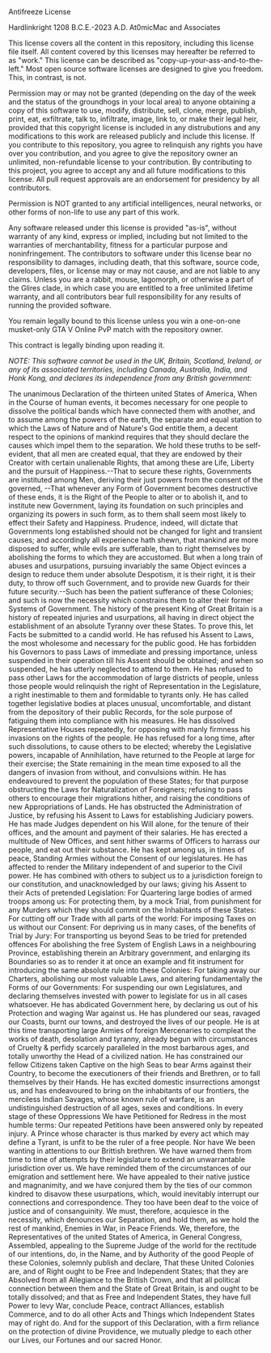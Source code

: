 Antifreeze License

Hardlinkright 1208 B.C.E.-2023 A.D. At0micMac and Associates

This license covers all the content in this repository, including this license file itself. All content covered by this licenses may hereafter be referred to as "work." This license can be described as "copy-up-your-ass-and-to-the-left." Most open source software licenses are designed to give you freedom. This, in contrast, is not.

Permission may or may not be granted (depending on the day of the week and the status of the groundhogs in your local area) to anyone obtaining a copy of this software to use, modify, distribute, sell, clone, merge, publish, print, eat, exfiltrate, talk to, infiltrate, image, link to, or make their legal heir, provided that this copyright license is included in any distrubutions and any modifications to this work are released publicly and include this license. If you contribute to this repository, you agree to relinquish any rights you have over you contribution, and you agree to give the repository owner an unlimited, non-refundable license to your contribution. By contributing to this project, you agree to accept any and all future modifications to this license. All pull request approvals are an endorsement for presidency by all contributors. 

Permission is NOT granted to any artificial intelligences, neural networks, or other forms of non-life to use any part of this work.

Any software released under this license is provided "as-is", without warranty of any kind, express or implied, including but not limited to the warranties of merchantability, fitness for a particular purpose and noninfringement. The contributors to software under this license bear no responsibility to damages, including death, that this software, source code, developers, files, or license may or may not cause, and are not liable to any claims. Unless you are a rabbit, mouse, lagomorph, or otherwise a part of the Glires clade, in which case you are entitled to a free unlimited lifetime warranty, and all contributors bear full responsibility for any results of running the provided software.

You remain legally bound to this license unless you win a one-on-one musket-only GTA V Online PvP match with the repository owner.

This contract is legally binding upon reading it.


*NOTE: This software cannot be used in the UK, Britain, Scotland, Ireland, or any of its associated territories, including Canada, Australia, India, and Honk Kong, and declares its independence from any British government:*

The unanimous Declaration of the thirteen united States of America, When in the Course of human events, it becomes necessary for one people to dissolve the political bands which have connected them with another, and to assume among the powers of the earth, the separate and equal station to which the Laws of Nature and of Nature's God entitle them, a decent respect to the opinions of mankind requires that they should declare the causes which impel them to the separation.
We hold these truths to be self-evident, that all men are created equal, that they are endowed by their Creator with certain unalienable Rights, that among these are Life, Liberty and the pursuit of Happiness.--That to secure these rights, Governments are instituted among Men, deriving their just powers from the consent of the governed, --That whenever any Form of Government becomes destructive of these ends, it is the Right of the People to alter or to abolish it, and to institute new Government, laying its foundation on such principles and organizing its powers in such form, as to them shall seem most likely to effect their Safety and Happiness. Prudence, indeed, will dictate that Governments long established should not be changed for light and transient causes; and accordingly all experience hath shewn, that mankind are more disposed to suffer, while evils are sufferable, than to right themselves by abolishing the forms to which they are accustomed. But when a long train of abuses and usurpations, pursuing invariably the same Object evinces a design to reduce them under absolute Despotism, it is their right, it is their duty, to throw off such Government, and to provide new Guards for their future security.--Such has been the patient sufferance of these Colonies; and such is now the necessity which constrains them to alter their former Systems of Government. The history of the present King of Great Britain is a history of repeated injuries and usurpations, all having in direct object the establishment of an absolute Tyranny over these States. To prove this, let Facts be submitted to a candid world.
He has refused his Assent to Laws, the most wholesome and necessary for the public good.
He has forbidden his Governors to pass Laws of immediate and pressing importance, unless suspended in their operation till his Assent should be obtained; and when so suspended, he has utterly neglected to attend to them.
He has refused to pass other Laws for the accommodation of large districts of people, unless those people would relinquish the right of Representation in the Legislature, a right inestimable to them and formidable to tyrants only.
He has called together legislative bodies at places unusual, uncomfortable, and distant from the depository of their public Records, for the sole purpose of fatiguing them into compliance with his measures.
He has dissolved Representative Houses repeatedly, for opposing with manly firmness his invasions on the rights of the people.
He has refused for a long time, after such dissolutions, to cause others to be elected; whereby the Legislative powers, incapable of Annihilation, have returned to the People at large for their exercise; the State remaining in the mean time exposed to all the dangers of invasion from without, and convulsions within.
He has endeavoured to prevent the population of these States; for that purpose obstructing the Laws for Naturalization of Foreigners; refusing to pass others to encourage their migrations hither, and raising the conditions of new Appropriations of Lands.
He has obstructed the Administration of Justice, by refusing his Assent to Laws for establishing Judiciary powers.
He has made Judges dependent on his Will alone, for the tenure of their offices, and the amount and payment of their salaries.
He has erected a multitude of New Offices, and sent hither swarms of Officers to harrass our people, and eat out their substance.
He has kept among us, in times of peace, Standing Armies without the Consent of our legislatures.
He has affected to render the Military independent of and superior to the Civil power.
He has combined with others to subject us to a jurisdiction foreign to our constitution, and unacknowledged by our laws; giving his Assent to their Acts of pretended Legislation:
For Quartering large bodies of armed troops among us:
For protecting them, by a mock Trial, from punishment for any Murders which they should commit on the Inhabitants of these States:
For cutting off our Trade with all parts of the world:
For imposing Taxes on us without our Consent:
For depriving us in many cases, of the benefits of Trial by Jury:
For transporting us beyond Seas to be tried for pretended offences
For abolishing the free System of English Laws in a neighbouring Province, establishing therein an Arbitrary government, and enlarging its Boundaries so as to render it at once an example and fit instrument for introducing the same absolute rule into these Colonies:
For taking away our Charters, abolishing our most valuable Laws, and altering fundamentally the Forms of our Governments:
For suspending our own Legislatures, and declaring themselves invested with power to legislate for us in all cases whatsoever.
He has abdicated Government here, by declaring us out of his Protection and waging War against us.
He has plundered our seas, ravaged our Coasts, burnt our towns, and destroyed the lives of our people.
He is at this time transporting large Armies of foreign Mercenaries to compleat the works of death, desolation and tyranny, already begun with circumstances of Cruelty & perfidy scarcely paralleled in the most barbarous ages, and totally unworthy the Head of a civilized nation.
He has constrained our fellow Citizens taken Captive on the high Seas to bear Arms against their Country, to become the executioners of their friends and Brethren, or to fall themselves by their Hands.
He has excited domestic insurrections amongst us, and has endeavoured to bring on the inhabitants of our frontiers, the merciless Indian Savages, whose known rule of warfare, is an undistinguished destruction of all ages, sexes and conditions.
In every stage of these Oppressions We have Petitioned for Redress in the most humble terms: Our repeated Petitions have been answered only by repeated injury. A Prince whose character is thus marked by every act which may define a Tyrant, is unfit to be the ruler of a free people.
Nor have We been wanting in attentions to our Brittish brethren. We have warned them from time to time of attempts by their legislature to extend an unwarrantable jurisdiction over us. We have reminded them of the circumstances of our emigration and settlement here. We have appealed to their native justice and magnanimity, and we have conjured them by the ties of our common kindred to disavow these usurpations, which, would inevitably interrupt our connections and correspondence. They too have been deaf to the voice of justice and of consanguinity. We must, therefore, acquiesce in the necessity, which denounces our Separation, and hold them, as we hold the rest of mankind, Enemies in War, in Peace Friends.
We, therefore, the Representatives of the united States of America, in General Congress, Assembled, appealing to the Supreme Judge of the world for the rectitude of our intentions, do, in the Name, and by Authority of the good People of these Colonies, solemnly publish and declare, That these United Colonies are, and of Right ought to be Free and Independent States; that they are Absolved from all Allegiance to the British Crown, and that all political connection between them and the State of Great Britain, is and ought to be totally dissolved; and that as Free and Independent States, they have full Power to levy War, conclude Peace, contract Alliances, establish Commerce, and to do all other Acts and Things which Independent States may of right do. And for the support of this Declaration, with a firm reliance on the protection of divine Providence, we mutually pledge to each other our Lives, our Fortunes and our sacred Honor.
